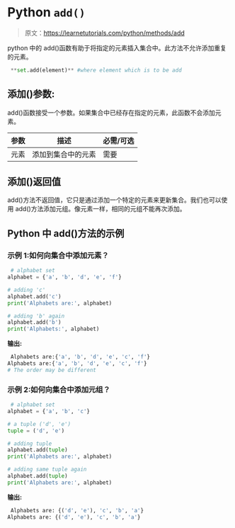 # Python `add()`

> 原文：<https://learnetutorials.com/python/methods/add>

python 中的 add()函数有助于将指定的元素插入集合中。此方法不允许添加重复的元素。

```py
 **set.add(element)** #where element which is to be add 

```

## 添加()参数:

add()函数接受一个参数。如果集合中已经存在指定的元素，此函数不会添加元素。

| 参数 | 描述 | 必需/可选 |
| --- | --- | --- |
| 元素 | 添加到集合中的元素 | 需要 |

## 添加()返回值

add()方法不返回值，它只是通过添加一个特定的元素来更新集合。我们也可以使用 add()方法添加元组。像元素一样，相同的元组不能再次添加。

## Python 中 add()方法的示例

### 示例 1:如何向集合中添加元素？

```py
 # alphabet set
alphabet = {'a', 'b', 'd', 'e', 'f'}

# adding 'c'
alphabet.add('c')
print('Alphabets are:', alphabet)

# adding 'b' again
alphabet.add('b')
print('Alphabets:', alphabet) 

```

**输出:**

```py
 Alphabets are:{'a', 'b', 'd', 'e', 'c', 'f'}
Alphabets are:{'a', 'b', 'd', 'e', 'c', 'f'}
# The order may be different 
```

### 示例 2:如何向集合中添加元组？

```py
 # alphabet set
alphabet = {'a', 'b', 'c'}

# a tuple ('d', 'e')
tuple = ('d', 'e')

# adding tuple
alphabet.add(tuple)
print('Alphabets are:', alphabet)

# adding same tuple again
alphabet.add(tuple)
print('Alphabets are:', alphabet) 

```

**输出:**

```py
 Alphabets are: {('d', 'e'), 'c', 'b', 'a'}
Alphabets are: {('d', 'e'), 'c', 'b', 'a'} 
```